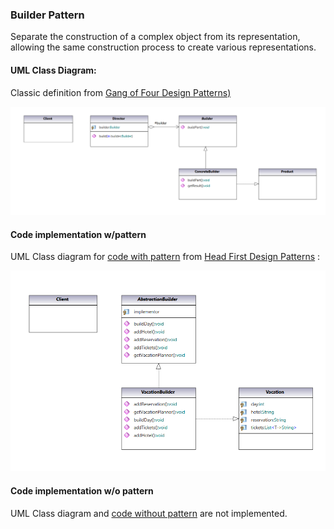 ### Builder Pattern

Separate the construction of a complex object from its representation, allowing the same construction process to create various representations.

#### UML Class Diagram:

Classic definition from  [Gang of Four Design Patterns)](https://www.amazon.com/Design-Patterns-Object-Oriented-Addison-Wesley-Professional-ebook/dp/B000SEIBB8) 

<img src="builder.png" alt="drawing" width="800"/> 

#### Code implementation w/pattern

UML Class diagram for [code with pattern](../../app/src/main/java/com/example/gofp/head_first/sol/creational/builder) from [Head First Design Patterns](https://www.amazon.com/Head-First-Design-Patterns-Brain-Friendly/dp/0596007124) :

<img src="builder_sol.png" alt="drawing" width="600"/> 

#### Code implementation w/o pattern

UML Class diagram and [code without pattern](../../app/src/main/java/com/example/gofp/head_first/pre/creational/builder)  are not implemented.